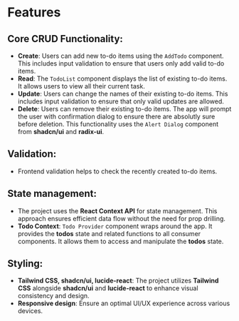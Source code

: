 # Features

## **Core CRUD Functionality**:
  * **Create**: Users can add new to-do items using the `AddTodo` component. This includes input validation to ensure that users only add valid to-do items.
  * **Read**: The `TodoList` component displays the list of existing to-do items. It allows users to view all their current task.
  * **Update**: Users can change the names of their existing to-do items. This includes input validation to ensure that only valid updates are allowed.
  * **Delete**: Users can remove their existing to-do items. The app will prompt the user with confirmation dialog to ensure there are absolutly sure before deletion. This functionality uses the `Alert Dialog` component from **shadcn/ui** and **radix-ui**.
## **Validation**:
  * Frontend validation helps to check the recently created to-do items.
## **State management**:
  * The project uses the **React Context API** for state management. This approach ensures efficient data flow without the need for prop drilling.
  * **Todo Context**: `Todo Provider` component wraps around the app. It provides the **todos** state and related functions to all consumer components. It allows them to access and manipulate the **todos** state.
## **Styling**:
  * **Tailwind CSS, shadcn/ui, lucide-react**: The project utilizes **Tailwind CSS** alongside **shadcn/ui** and **lucide-react** to enhance visual consistency and design.
  * **Responsive design**: Ensure an optimal UI/UX experience across various devices.